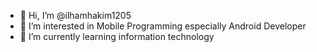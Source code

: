 - 👋 Hi, I’m @ilhamhakim1205
- 👀 I’m interested in Mobile Programming especially Android Developer
- 🌱 I’m currently learning information technology


<!---
ilhamhakim1205/ilhamhakim1205 is a ✨ special ✨ repository because its `README.md` (this file) appears on your GitHub profile.
You can click the Preview link to take a look at your changes.
--->
